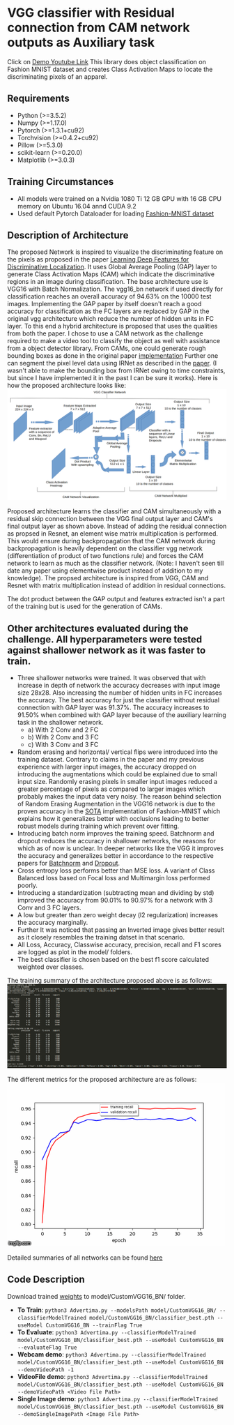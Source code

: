 # VGG classifier with Residual connection from CAM network outputs as Auxiliary task
Click on [Demo Youtube Link](https://www.youtube.com/watch?v=0Xbr2bHcrUo)
This library does object classification on Fashion MNIST dataset and creates Class Activation Maps to locate the discriminating pixels of an apparel.

## Requirements
- Python (>=3.5.2)
- Numpy (>=1.17.0)
- Pytorch (>=1.3.1+cu92)
- Torchvision (>=0.4.2+cu92)
- Pillow (>=5.3.0)
- scikit-learn (>=0.20.0)
- Matplotlib (>=3.0.3)

## Training Circumstances
- All models were trained on a Nvidia 1080 Ti 12 GB GPU with 16 GB CPU memory on Ubuntu 16.04 annd CUDA 9.2
- Used default Pytorch Dataloader for loading [Fashion-MNIST dataset](https://pytorch.org/docs/stable/torchvision/datasets.html#torchvision.datasets.FashionMNIST)

## Description of Architecture
The proposed Network is inspired to visualize the discriminating feature on the pixels as proposed in the paper [Learning Deep Features for Discriminative Localization](https://arxiv.org/abs/1512.04150). It uses Global Average Pooling (GAP) layer to generate Class Activation Maps (CAM) which indicate the discriminative regions in an image during classification. The base architecture use is VGG16 with Batch Normalization. The vgg16_bn network if used directly for classification reaches an overall accuracy of 94.63% on the 10000 test images. Implementing the GAP paper by itself doesn't reach a good accuracy for classification as the FC layers are replaced by GAP in the original vgg architecture which reduce the number of hidden units in FC layer. To this end a hybrid architecture is proposed that uses the qualities from both the paper. I chose to use a CAM network as the challenge required to make a video tool to classify the object as well with assistance from a object detector library. From CAMs, one could generate rough bounding boxes as done in the original paper [implementation](https://github.com/metalbubble/CAM/blob/master/generate_bbox.m) Further one can segment the pixel level data using IRNet as described in the [paper](https://arxiv.org/pdf/1904.05044.pdf). (I wasn't able to make the bounding box from IRNet owing to time constraints, but since I have implemented it in the past I can be sure it works). Here is how the proposed architecture looks like:
![alt text](https://github.com/LalitPradhan/Fashion-MNIST-Classifier-with-ResidualCAM/blob/master/misc/Architecture.png)

Proposed architecture learns the classifier and CAM simultaneously with a residual skip connection between the VGG final output layer and CAM's final output layer as shown above. Instead of adding the residual connection as propsed in Resnet, an element wise matrix multiplication is performed. This would ensure during backpropagation that the CAM network during backpropagation is heavily dependent on the classifier vgg network (differentiation of product of two functions rule) and forces the CAM network to learn as much as the classifier network. (Note: I haven't seen till date any paper using elementwise product instead of addition to my knowledge). The propsed architecture is inspired from VGG, CAM and Resnet with matrix multiplication instead of addition in residual connections.

The dot product between the GAP output and features extracted isn't a part of the training but is used for the generation of CAMs. 

## Other architectures evaluated during the challenge. All hyperparameters were tested against shallower network as it was faster to train.
 - Three shallower networks were trained. It was observed that with increase in depth of network the accuracy decreases with input image size 28x28. Also increasing the number of hidden units in FC increases the accuracy. The best accuracy for just the classifier without residual connection with GAP layer was 91.37%. The accuracy increases to 91.50% when combined with GAP layer because of the auxiliary learning task in the shallower network.
 	- a) With 2 Conv and 2 FC 
 	- b) With 2 Conv and 3 FC
 	- c) With 3 Conv and 3 FC
 - Random erasing and horizontal/ vertical flips were introduced into the training dataset. Contrary to claims in the paper and my previous experience with larger input images, the accuracy dropped on introducing the augmentations which could be explained due to small input size. Randomly erasing pixels in smaller input images reduced a greater percentage of pixels as compared to larger images which probably makes the input data very noisy. The reason behind selection of Random Erasing Augmentation in the VGG16 network is due to the proven accuracy in the [SOTA](https://arxiv.org/pdf/1708.04896v2.pdf) implementation of Fashion-MNIST which explains how it generalizes better with occlusions leading to better robust models during training which prevent over fitting.
 - Introducing batch norm improves the training speed. Batchnorm and dropout reduces the accuracy in shallower networks, the reasons for which as of now is unclear. In deeper networks like the VGG it improves the accuracy and generalizes better in accordance to the respective papers for [Batchnorm](https://arxiv.org/pdf/1502.03167.pdf) and [Dropout](https://dl.acm.org/doi/pdf/10.5555/2627435.2670313?download=true).
 - Cross entropy loss performs better than MSE loss. A variant of Class Balanced loss based on Focal loss and Multimargin loss performed poorly.
 - Introducing a standardization (subtracting mean and dividing by std) improved the accuracy from 90.01% to 90.97% for a network with 3 Conv and 3 FC layers. 
 - A low but greater than zero weight decay (l2 regularization) increases the accuracy marginally.
 - Further It was noticed that passing an Inverted image gives better result as it closely resembles the training datset in that scenario.
 - All Loss, Accuracy, Classwise accuracy, precision, recall and F1 scores are logged as plot in the model/<model name> folders.
 - The best classifier is chosen based on the best f1 score calculated weighted over classes.


The training summary of the architecture proposed above is as follows:
![alt text](https://github.com/LalitPradhan/Fashion-MNIST-Classifier-with-ResidualCAM/blob/master/misc/trainingSummary.png)

The different metrics for the proposed architecture are as follows:
![alt text](https://github.com/LalitPradhan/Fashion-MNIST-Classifier-with-ResidualCAM/blob/master/misc/Metrics.gif)

Detailed summaries of all networks can be found [here](https://github.com/LalitPradhan/Fashion-MNIST-Classifier-with-ResidualCAM/blob/master/misc/summary.txt)

## Code Description
Download trained [weights](https://1drv.ms/u/s!Au_917wA6i4mijgpDePPZOGW42pe?e=SQVrGF) to model/CustomVGG16_BN/ folder.
- **To Train**: `python3 Advertima.py --modelsPath model/CustomVGG16_BN/ --classifierModelTrained model/CustomVGG16_BN/classifier_best.pth --useModel CustomVGG16_BN --trainFlag True`
- **To Evaluate**: `python3 Advertima.py --classifierModelTrained model/CustomVGG16_BN/classifier_best.pth --useModel CustomVGG16_BN --evaluateFlag True`
- **Webcam demo**: `python3 Advertima.py --classifierModelTrained model/CustomVGG16_BN/classifier_best.pth --useModel CustomVGG16_BN --demoVideoPath -1`
- **VideoFile demo**: `python3 Advertima.py --classifierModelTrained model/CustomVGG16_BN/classifier_best.pth --useModel CustomVGG16_BN --demoVideoPath <Video File Path>`
- **Single Image demo**: `python3 Advertima.py --classifierModelTrained model/CustomVGG16_BN/classifier_best.pth --useModel CustomVGG16_BN --demoSingleImagePath <Image File Path>`

